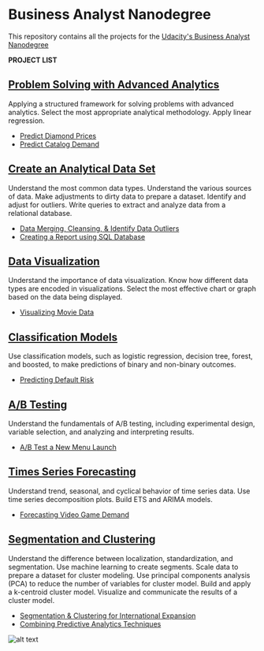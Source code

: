# Business Analyst Nanodegree

This repository contains all the projects for the [Udacity's Business Analyst Nanodegree](https://www.udacity.com/course/business-analyst-nanodegree--nd008)

**PROJECT LIST**

## [Problem Solving with Advanced Analytics](https://www.udacity.com/course/problem-solving-with-advanced-analytics--ud976)

Applying a structured framework for solving problems with advanced analytics. Select the most appropriate analytical methodology. Apply linear regression.
+ [Predict Diamond Prices](https://github.com/anthonynguyen3/Business-Analyst/blob/master/Project%201.1%20-%20Predicting%20Diamond%20Prices/Nguyen.%20A%20Project%201%20-%20Diamond%20Prediction%20Model%20Submission.pdf)
+ [Predict Catalog Demand](https://github.com/anthonynguyen3/Business-Analyst/blob/master/Project%201.2%20-%20Predicting%20Catalog%20Demand/Nguyen.%20A%20-%20Predicting%20Catalog%20Demand.pdf)
    
## [Create an Analytical Data Set](https://www.udacity.com/course/creating-an-analytical-dataset--ud977)

Understand the most common data types. Understand the various sources of data. Make adjustments to dirty data to prepare a dataset. Identify and adjust for outliers. Write queries to extract and analyze data from a relational database.
+ [Data Merging, Cleansing, & Identify Data Outliers](https://github.com/anthonynguyen3/Business-Analyst/blob/master/Project%202.1%20-%20Create%20an%20Analytical%20Dataset/NGUYEN.%20A%20-%20Create%20an%20Analytical%20Dataset.pdf)
+ [Creating a Report using SQL Database](https://github.com/anthonynguyen3/Business-Analyst/blob/master/Project%202.2%20-%20Create%20Reports%20from%20a%20Database/Nguyen%2C%20A%20-%20PROJECT%202%20SQL%20Project%20Submission%20Template.pptx)

## [Data Visualization](https://www.udacity.com/course/data-visualization-in-tableau--ud1006)

Understand the importance of data visualization. Know how different data types are encoded in visualizations. Select the most effective chart or graph based on the data being displayed.
+ [Visualizing Movie Data](https://github.com/anthonynguyen3/Business-Analyst/blob/master/Project%203%20-%20Visualizing%20Movie%20Data/Nguyen.A%20-%20Visualizing%20Movie%20Data.pdf) 

## [Classification Models](https://www.udacity.com/course/classification-models--ud978)

Use classification models, such as logistic regression, decision tree, forest, and boosted, to make predictions of binary and non-binary outcomes.
+ [Predicting Default Risk](https://github.com/anthonynguyen3/Business-Analyst/blob/master/Project%204%20-%20Predicting%20Default%20Risk/Nguyen.A%20-%20Predicting%20Default%20Risk.pdf)
    
## [A/B Testing](https://www.udacity.com/course/ab-testing--ud979)

Understand the fundamentals of A/B testing, including experimental design, variable selection, and analyzing and interpreting results.
+ [A/B Test a New Menu Launch](https://github.com/anthonynguyen3/Business-Analyst/blob/master/Project%205%20-%20AB%20Test%20a%20New%20Menu%20Launch/NGUYEN.A%20-%20AB%20Test%20a%20New%20Menu%20Launch.pdf)

## [Times Series Forecasting](https://www.udacity.com/course/time-series-forecasting--ud980)

Understand trend, seasonal, and cyclical behavior of time series data. Use time series decomposition plots. Build ETS and ARIMA models.
+ [Forecasting Video Game Demand](https://github.com/anthonynguyen3/Business-Analyst/blob/master/Project%206%20-%20Forecast%20Video%20Game%20Demand/Nguyen.A%20-%20Forecasting%20Video%20Game%20Demand.pdf)

## [Segmentation and Clustering](https://www.udacity.com/course/segmentation-and-clustering--ud981)

Understand the difference between localization, standardization, and segmentation. Use machine learning to create segments. Scale data to prepare a dataset for cluster modeling. Use principal components analysis (PCA) to reduce the number of variables for cluster model. Build and apply a k-centroid cluster model. Visualize and communicate the results of a cluster model. 
+ [Segmentation & Clustering for International Expansion](https://github.com/anthonynguyen3/Business-Analyst/blob/master/Project%207.1%20-%20Segmentation%20%26%20Clustering/Segmentation%20Project%207.1%20-%20Retail%20Store%20International%20Expansion.pdf)
+ [Combining Predictive Analytics Techniques](https://github.com/anthonynguyen3/Business-Analyst/blob/master/Project%207.2%20Capstone%20-%20Combining%20Predictive%20Analytics%20Techniques/Nguyen.%20A%20Project7.2%20-%20Capstone%20Submission%20Template.pdf)

![alt text][logo]

[logo]: https://s3-us-west-2.amazonaws.com/udacity-printer/production/certificates/81bdb177-8cec-45d7-a683-08efe4ce2d6b.svg
